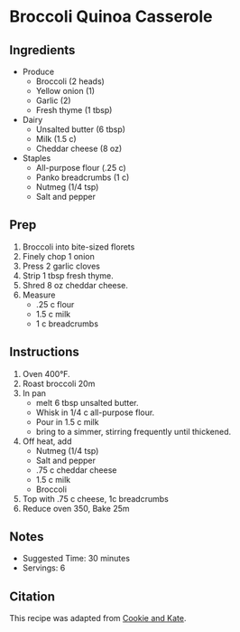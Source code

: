 # Broccoli Quinoa Casserole

## Ingredients

- Produce
    - Broccoli (2 heads)
    - Yellow onion (1)
    - Garlic (2)
    - Fresh thyme (1 tbsp)
- Dairy
    - Unsalted butter (6 tbsp)
    - Milk (1.5 c)
    - Cheddar cheese (8 oz)
- Staples
    - All-purpose flour (.25 c)
    - Panko breadcrumbs (1 c)
    - Nutmeg (1/4 tsp)
    - Salt and pepper

## Prep

1. Broccoli into bite-sized florets
1. Finely chop 1 onion
1. Press 2 garlic cloves
1. Strip 1 tbsp fresh thyme.
1. Shred 8 oz cheddar cheese.
1. Measure
   - .25 c flour
   - 1.5 c milk
   - 1 c breadcrumbs

## Instructions

1. Oven 400°F.
1. Roast broccoli 20m
1. In pan
   - melt 6 tbsp unsalted butter.
   - Whisk in 1/4 c all-purpose flour.
   - Pour in 1.5 c milk
   - bring to a simmer, stirring frequently until thickened.
1. Off heat, add
   - Nutmeg (1/4 tsp)
   - Salt and pepper
   - .75 c cheddar cheese
   - 1.5 c milk
   - Broccoli
1. Top with .75 c cheese, 1c breadcrumbs
1. Reduce oven 350, Bake 25m

## Notes

- Suggested Time: 30 minutes
- Servings: 6

## Citation

This recipe was adapted from [Cookie and Kate](https://cookieandkate.com/better-broccoli-casserole-recipe/).
